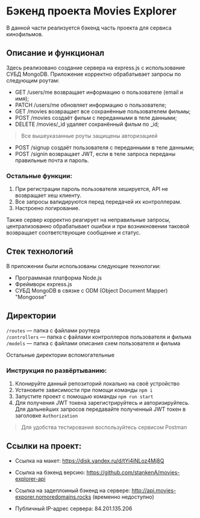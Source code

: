 # Бэкенд проекта Movies Explorer

В данной части реализуется бэкенд часть проекта для сервиса кинофильмов. 

## Описание и функционал 

Здесь реализовано создание сервера на express.js с использование СУБД MongoDB. 
Приложение корректно обрабатывает запросы по следующим роутам: 
- GET /users/me возвращает информацию о пользователе (email и имя);
- PATCH /users/me обновляет информацию о пользователе;
- GET /movies возвращает все сохранённые пользователем фильмы;
- POST /movies создаёт фильм с переданными в теле данными;
- DELETE /movies/_id удаляет сохранённый фильм по _id;
> Все вышеуказанные роуты защищены авторизацией
- POST /signup создаёт пользователя с переданными в теле данными;
- POST /signin возвращает JWT, если в теле запроса переданы правильные почта и пароль.

### Остальные функции:
1. При регистрации пароль пользователя хешируется, API не возвращает хеш клиенту.
2. Все запросы валидируются перед передачей их контроллерам.
3. Настроено логирование.

Также сервер корректно реагирует на неправильные запросы, централизованно обрабатывает ошибки и при возникновении таковой возвращает соответствующие сообщение и статус.

## Стек технологий 

В приложении были использованы следующие технологии: 
- Программная платформа Node.js
- Фреймворк express.js 
- СУБД MongoDB в связке с ODM (Object Document Mapper) "Mongoose"

## Директории

`/routes` — папка с файлами роутера  
`/controllers` — папка с файлами контроллеров пользователя и фильма   
`/models` — папка с файлами описания схем пользователя и фильма  

Остальные директории вспомогательные

### Инструкция по развёртыванию: 

1. Клонируйте данный репозиторий локально на своё устройство
2. Установите зависимости при помощи команды `npm i`
3. Запустите проект с помощью команды `npm run start`
4. Для получения JWT токена зарегистрируйтесь и авторизируйтесь. Для дальнейших запросов передавайте полученный JWT токен в заголовке `Authorization`

> Для удобства тестирования воспользуйтесь сервисом Postman

## Ссылки на проект:

- Ссылка на макет: https://disk.yandex.ru/d/tYi4iNLoz4Mj8Q
- Ссылка на бэкенд версию: https://github.com/stankenA/movies-explorer-api

- Ссылка на задеплоиный бэкенд на сервере: http://api.movies-exporer.nomoredomains.rocks (временно недоступно)
- Публичный IP-адрес сервера: 84.201.135.206
